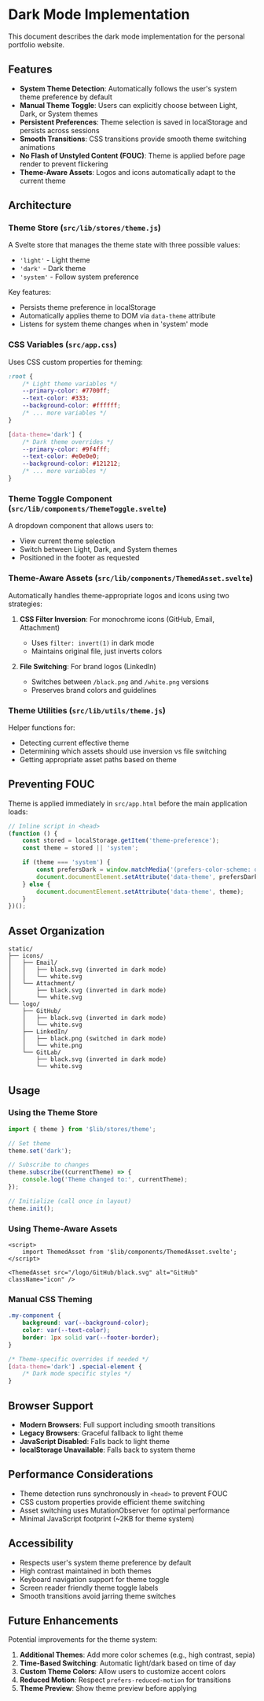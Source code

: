 # Dark Mode Implementation

This document describes the dark mode implementation for the personal portfolio website.

## Features

- **System Theme Detection**: Automatically follows the user's system theme preference by default
- **Manual Theme Toggle**: Users can explicitly choose between Light, Dark, or System themes
- **Persistent Preferences**: Theme selection is saved in localStorage and persists across sessions
- **Smooth Transitions**: CSS transitions provide smooth theme switching animations
- **No Flash of Unstyled Content (FOUC)**: Theme is applied before page render to prevent flickering
- **Theme-Aware Assets**: Logos and icons automatically adapt to the current theme

## Architecture

### Theme Store (`src/lib/stores/theme.js`)

A Svelte store that manages the theme state with three possible values:

- `'light'` - Light theme
- `'dark'` - Dark theme
- `'system'` - Follow system preference

Key features:

- Persists theme preference in localStorage
- Automatically applies theme to DOM via `data-theme` attribute
- Listens for system theme changes when in 'system' mode

### CSS Variables (`src/app.css`)

Uses CSS custom properties for theming:

```css
:root {
	/* Light theme variables */
	--primary-color: #7700ff;
	--text-color: #333;
	--background-color: #ffffff;
	/* ... more variables */
}

[data-theme='dark'] {
	/* Dark theme overrides */
	--primary-color: #9f4fff;
	--text-color: #e0e0e0;
	--background-color: #121212;
	/* ... more variables */
}
```

### Theme Toggle Component (`src/lib/components/ThemeToggle.svelte`)

A dropdown component that allows users to:

- View current theme selection
- Switch between Light, Dark, and System themes
- Positioned in the footer as requested

### Theme-Aware Assets (`src/lib/components/ThemedAsset.svelte`)

Automatically handles theme-appropriate logos and icons using two strategies:

1. **CSS Filter Inversion**: For monochrome icons (GitHub, Email, Attachment)
   - Uses `filter: invert(1)` in dark mode
   - Maintains original file, just inverts colors

2. **File Switching**: For brand logos (LinkedIn)
   - Switches between `/black.png` and `/white.png` versions
   - Preserves brand colors and guidelines

### Theme Utilities (`src/lib/utils/theme.js`)

Helper functions for:

- Detecting current effective theme
- Determining which assets should use inversion vs file switching
- Getting appropriate asset paths based on theme

## Preventing FOUC

Theme is applied immediately in `src/app.html` before the main application loads:

```javascript
// Inline script in <head>
(function () {
	const stored = localStorage.getItem('theme-preference');
	const theme = stored || 'system';

	if (theme === 'system') {
		const prefersDark = window.matchMedia('(prefers-color-scheme: dark)').matches;
		document.documentElement.setAttribute('data-theme', prefersDark ? 'dark' : 'light');
	} else {
		document.documentElement.setAttribute('data-theme', theme);
	}
})();
```

## Asset Organization

```
static/
├── icons/
│   ├── Email/
│   │   ├── black.svg (inverted in dark mode)
│   │   └── white.svg
│   └── Attachment/
│       ├── black.svg (inverted in dark mode)
│       └── white.svg
└── logo/
    ├── GitHub/
    │   ├── black.svg (inverted in dark mode)
    │   └── white.svg
    ├── LinkedIn/
    │   ├── black.png (switched in dark mode)
    │   └── white.png
    └── GitLab/
        ├── black.svg (inverted in dark mode)
        └── white.svg
```

## Usage

### Using the Theme Store

```javascript
import { theme } from '$lib/stores/theme';

// Set theme
theme.set('dark');

// Subscribe to changes
theme.subscribe((currentTheme) => {
	console.log('Theme changed to:', currentTheme);
});

// Initialize (call once in layout)
theme.init();
```

### Using Theme-Aware Assets

```svelte
<script>
	import ThemedAsset from '$lib/components/ThemedAsset.svelte';
</script>

<ThemedAsset src="/logo/GitHub/black.svg" alt="GitHub" className="icon" />
```

### Manual CSS Theming

```css
.my-component {
	background: var(--background-color);
	color: var(--text-color);
	border: 1px solid var(--footer-border);
}

/* Theme-specific overrides if needed */
[data-theme='dark'] .special-element {
	/* Dark mode specific styles */
}
```

## Browser Support

- **Modern Browsers**: Full support including smooth transitions
- **Legacy Browsers**: Graceful fallback to light theme
- **JavaScript Disabled**: Falls back to light theme
- **localStorage Unavailable**: Falls back to system theme

## Performance Considerations

- Theme detection runs synchronously in `<head>` to prevent FOUC
- CSS custom properties provide efficient theme switching
- Asset switching uses MutationObserver for optimal performance
- Minimal JavaScript footprint (~2KB for theme system)

## Accessibility

- Respects user's system theme preference by default
- High contrast maintained in both themes
- Keyboard navigation support for theme toggle
- Screen reader friendly theme toggle labels
- Smooth transitions avoid jarring theme switches

## Future Enhancements

Potential improvements for the theme system:

1. **Additional Themes**: Add more color schemes (e.g., high contrast, sepia)
2. **Time-Based Switching**: Automatic light/dark based on time of day
3. **Custom Theme Colors**: Allow users to customize accent colors
4. **Reduced Motion**: Respect `prefers-reduced-motion` for transitions
5. **Theme Preview**: Show theme preview before applying

